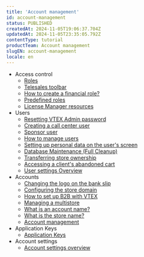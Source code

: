 ```yaml
---
title: 'Account management'
id: account-management
status: PUBLISHED
createdAt: 2024-11-05T19:06:37.704Z
updatedAt: 2024-11-05T23:35:05.792Z
contentType: tutorial
productTeam: Account management
slugEN: account-management
locale: en
---
```


- Access control
    - [Roles](/en/docs/tutorials/roles)
    - [Telesales toolbar](/en/docs/tutorials/telesales-toolbar)
    - [How to create a financial role?](/en/docs/tutorials/how-to-create-a-financial-access-profile)
    - [Predefined roles](/en/docs/tutorials/predefined-roles)
    - [License Manager resources](/en/docs/tutorials/license-manager-resources)
- Users
    - [Resetting VTEX Admin password](/en/docs/tutorials/resetting-vtex-admin-password)
    - [Creating a call center user](/en/docs/tutorials/how-can-i-create-callcenter-user)
    - [Sponsor user](/en/docs/tutorials/what-is-the-sponsor-user)
    - [How to manage users](/en/docs/tutorials/managing-users)
    - [Setting up personal data on the user's screen](/en/docs/tutorials/setting-up-personal-data-on-the-users-screen)
    - [Database Maintenance (Full Cleanup)](/en/docs/tutorials/database-maintenance-full-cleanup)
    - [Transferring store ownership](/en/docs/tutorials/transferring-store-ownership)
    - [Accessing a client's abandoned cart](/en/docs/tutorials/accessing-a-client-abandoned-cart)
    - [User settings Overview](/en/docs/tutorials/visao-geral-configuracoes-de-usuario)
- Accounts
    - [Changing the logo on the bank slip](/en/docs/tutorials/how-do-i-change-the-logo-on-the-payment-slip)
    - [Configuring the store domain](/en/docs/tutorials/configuring-the-store-domain)
    - [How to set up B2B with VTEX](/en/docs/tutorials/setting-up-b2b-on-vtex)
    - [Managing a multistore](/en/docs/tutorials/managing-a-multistore)
    - [What is an account name?](/en/docs/tutorials/what-is-an-account-name)
    - [What is the store name?](/en/docs/tutorials/what-is-the-store-name)
    - [ Account management](/en/docs/tutorials/account-management)
- Application Keys
    - [Application Keys](/en/docs/tutorials/application-keys)
- Account settings
    - [Account settings overview](/en/docs/tutorials/account-settings-overview)
